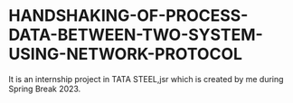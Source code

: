 # HANDSHAKING-OF-PROCESS-DATA-BETWEEN-TWO-SYSTEM-USING-NETWORK-PROTOCOL
It is an internship project in TATA STEEL,jsr which is created by me during Spring Break 2023.
